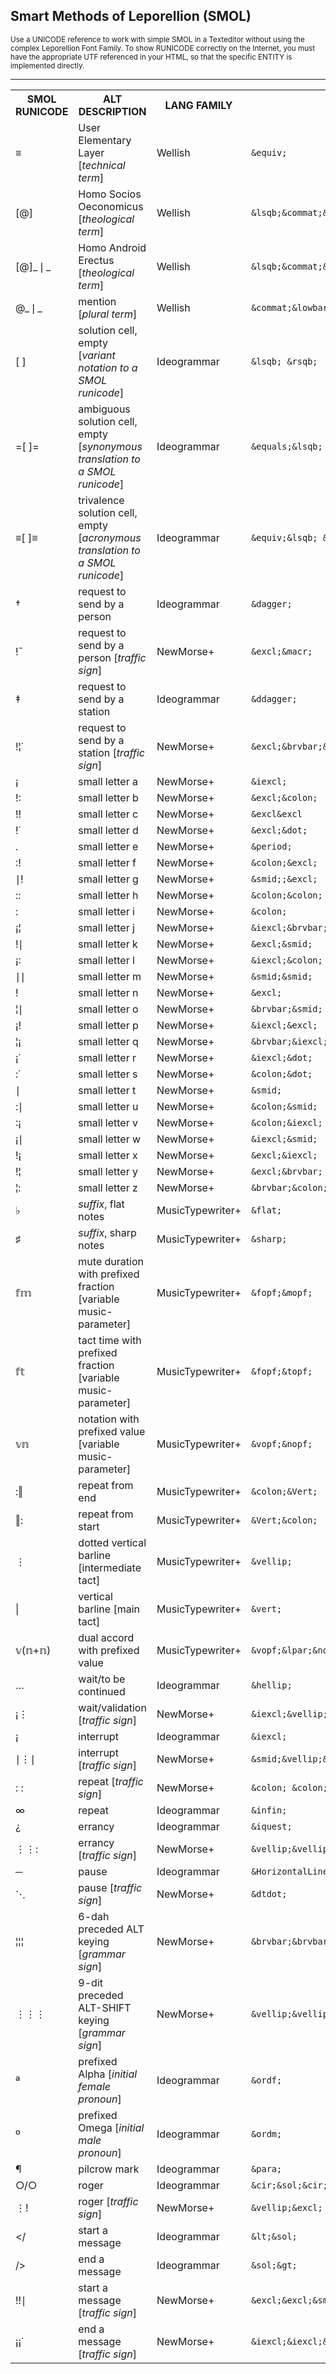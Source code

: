 <h2>Smart Methods of Leporellion (SMOL)</h2>
<small>Use a UNICODE reference to work with simple SMOL in a Texteditor without using the complex Leporellion Font Family. To show RUNICODE correctly on the Internet, you must have the appropriate UTF referenced in your HTML, so that the specific ENTITY is implemented directly.</small>
<hr>
<table id="mySMOL">
  <tr class="header">
    <th style="width:20%;">SMOL RUNICODE</th>
    <th style="width:45%;">ALT DESCRIPTION</th>
    <th style="width:10%;">LANG FAMILY</th>
    <th style="width:25%;">HTML ENTITIES</th>
  </tr>
  <tr>
<td>&equiv;</td>
<td>User Elementary Layer &lsqb;<i>technical term</i>&rsqb;</td>
<td>Wellish </td>
<td><code>&amp;equiv;</code></td>
  <tr>  
<tr>
<td>&lsqb;&commat;&rsqb;</td>
<td>Homo Socios Oeconomicus &lsqb;<i>theological term</i>&rsqb;</td>
<td>Wellish </td>
<td><code>&amp;lsqb;&amp;commat;&amp;rsqb;</code></td>
  <tr>
  <tr>
<td>&lsqb;&commat;&rsqb;&lowbar;&VerticalSeparator;&lowbar;</td>
<td>Homo Android Erectus &lsqb;<i>theological term</i>&rsqb;</td>
<td>Wellish </td>
<td><code>&amp;lsqb;&amp;commat;&amp;rsqb;&amp;lowbar;&amp;VerticalSeparator;&amp;lowbar;</code></td>
  <tr>
<tr>
<td>&commat;&lowbar;&VerticalSeparator;&lowbar;</td>
<td>mention &lsqb;<i>plural term</i>&rsqb;</td>
<td>Wellish </td>
<td><code>&amp;commat;&amp;lowbar;&amp;VerticalSeparator;&amp;lowbar;</code></td>
  <tr>
  <tr>
<td>&lsqb; &rsqb;</td>
<td>solution cell, empty &lsqb;<i>variant notation to a SMOL runicode</i>&rsqb;</td>
<td>Ideogrammar </td>
<td><code>&amp;lsqb; &amp;rsqb;</code></td>
  <tr>
  <tr>
<td>&equals;&lsqb; &rsqb;&equals;</td>
<td>ambiguous solution cell, empty &lsqb;<i>synonymous translation to a SMOL runicode</i>&rsqb;</td>
<td>Ideogrammar </td>
<td><code>&amp;equals;&amp;lsqb; &amp;rsqb;&amp;equals;</code></td>
  <tr>
  <tr>
<td>&equiv;&lsqb; &rsqb;&equiv;</td>
<td>trivalence solution cell, empty &lsqb;<i>acronymous translation to a SMOL runicode</i>&rsqb;</td>
<td>Ideogrammar </td>
<td><code>&amp;equiv;&amp;lsqb; &amp;rsqb;&amp;equiv;</code></td>
  <tr>
  <tr>
<td>&dagger;</td>
<td>request to send by a person</td>
<td>Ideogrammar</td>
<td><code>&amp;dagger;</code></td>
  <tr>
    <tr>
<td>!&macr;</td>
<td>request to send by a person  &lsqb;<i>traffic sign</i>&rsqb;</td>
<td>NewMorse+</td>
<td><code>&amp;excl;&amp;macr;</code></td>
  <tr>
<tr>
<td>&ddagger;</td>
<td>request to send by a station</td>
<td>Ideogrammar</td>
<td><code>&amp;ddagger;</code></td>
  <tr>
<tr>
<td>&excl;&brvbar;&dot;</td>
<td>request to send by a station &lsqb;<i>traffic sign</i>&rsqb;</td>
<td>NewMorse+</td>
<td><code>&amp;excl;&amp;brvbar;&amp;dot;</code></td>
  <tr>
  <tr>
<td>&iexcl;</td>
<td>small letter a</td>
<td>NewMorse+</td>
<td><code>&amp;iexcl;</code></td>
  <tr>
<td>!:</td>
<td>small letter b</td>
<td>NewMorse+</td>
<td><code>&amp;excl;&amp;colon;</code></td>
  </tr>
  <tr>
<td>&excl;&excl;</td>
<td>small letter c</td>
<td>NewMorse+</td>
<td><code>&amp;excl&amp;excl</code></td>
  </tr>
  <tr>
  <td>!&dot;</td>
<td>small letter d</td>
<td>NewMorse+</td>
<td><code>&amp;excl;&amp;dot;</code></td>
  </tr>
  <tr>
  <td>.</td>
<td>small letter e</td>
<td>NewMorse+</td>
<td><code>&amp;period;</code></td>
  </tr>
  <tr>
   <td>:!</td>
<td>small letter f</td>
<td>NewMorse+</td>
<td><code>&amp;colon;&amp;excl;</code></td>
  </tr>
  <tr>
  <td>&smid;!</td>
<td>small letter g</td>
<td>NewMorse+</td>
<td><code>&amp;smid;;&amp;excl;</code></td>
  </tr>
  <tr>
  <td>&colon;&colon;</td>
<td>small letter h</td>
<td>NewMorse+</td>
<td><code>&amp;colon;&amp;colon;</code></td>
  </tr>
  <tr>
  <td>&colon;</td>
<td>small letter i</td>
<td>NewMorse+</td>
<td><code>&amp;colon;</code></td>
  </tr>
  <tr>
  <td>&iexcl;&brvbar;</td>
   <td>small letter j</td>
    <td>NewMorse+</td>
     <td><code>&amp;iexcl;&amp;brvbar;</code></td>
       </tr>
     <tr>
     <td>!&smid;</td>
<td>small letter k</td>
<td>NewMorse+</td>
<td><code>&amp;excl;&amp;smid;</code></td>
     </tr> 
     <tr>
     <td>&iexcl;:</td>
<td>small letter l</td>
<td>NewMorse+</td>
<td><code>&amp;iexcl;&amp;colon;</code></td>
     </tr>
     <tr>
     <td>&smid;&smid;</td>
<td>small letter m</td>
<td>NewMorse+</td>
<td><code>&amp;smid;&amp;smid;</code></td>
     </tr>
     <tr>
     <td>!</td>
<td>small letter n</td>
<td>NewMorse+</td>
<td><code>&amp;excl;</code></td>
     </tr>
     <tr>
     <td>&brvbar;&smid;</td>
<td>small letter o</td>
<td>NewMorse+</td>
<td><code>&amp;brvbar;&amp;smid;</code></td>
     </tr>
     <tr>
     <td>&iexcl;&excl;</td>
<td>small letter p</td>
<td>NewMorse+</td>
<td><code>&amp;iexcl;&amp;excl;</code></td>
     </tr>
     <tr>
     <td>&brvbar;&iexcl;</td>
<td>small letter q</td>
<td>NewMorse+</td>
<td><code>&amp;brvbar;&amp;iexcl;</code></td>
     </tr>
     <tr>
     <td>&iexcl;&dot;</td>
<td>small letter r</td>
<td>NewMorse+</td>
<td><code>&amp;iexcl;&amp;dot;</code></td>
     </tr>
     <tr>
     <td>&colon;&dot;</td>
<td>small letter s</td>
<td>NewMorse+</td>
<td><code>&amp;colon;&amp;dot;</code></td>
     </tr>
     <tr>
     <td>&smid;</td>
<td>small letter t</td>
<td>NewMorse+</td>
<td><code>&amp;smid;</code></td>
     </tr>
     <tr>
     <td>&colon;&smid;</td>
<td>small letter u</td>
<td>NewMorse+</td>
<td><code>&amp;colon;&amp;smid;</code></td>
     </tr>
     <tr>
     <td>&colon;&iexcl;</td>
<td>small letter v</td>
<td>NewMorse+</td>
<td><code>&amp;colon;&amp;iexcl;</code></td>
     </tr>
     <tr>
     <td>&iexcl;&smid;</td>
<td>small letter w</td>
<td>NewMorse+</td>
<td><code>&amp;iexcl;&amp;smid;</code></td>
     </tr>
     <tr>
     <td>&excl;&iexcl;</td>
<td>small letter x</td>
<td>NewMorse+</td>
<td><code>&amp;excl;&amp;iexcl;</code></td>
     </tr>
     <tr>
     <td>&excl;&brvbar;</td>
<td>small letter y</td>
<td>NewMorse+</td>
<td><code>&amp;excl;&amp;brvbar;</code></td>
     </tr>
     <tr>
     <td>&brvbar;&colon;</td>
<td>small letter z</td>
<td>NewMorse+</td>
<td><code>&amp;brvbar;&amp;colon;</code></td>
     </tr>
     <tr>
     <td>&flat;</td>
<td><i>suffix</i>, flat notes</td>
<td>MusicTypewriter+</td>
<td><code>&amp;flat;</code></td>
     </tr>
     <tr>
     <td>&sharp;</td>
<td><i>suffix</i>, sharp notes</td>
<td>MusicTypewriter+</td>
<td><code>&amp;sharp;</code></td>
     </tr>
     <tr>
     <td>&fopf;&mopf;</td>
<td>mute duration with prefixed fraction &lsqb;variable music-parameter&rsqb;</td>
<td>MusicTypewriter+</td>
<td><code>&amp;fopf;&amp;mopf;</code></td>
     </tr>
     <tr>
     <td>&fopf;&topf;</td>
<td>tact time with prefixed fraction  &lsqb;variable music-parameter&rsqb;</td>
<td>MusicTypewriter+</td>
<td><code>&amp;fopf;&amp;topf;</code></td>
     </tr>
     <tr>
     <td>&vopf;&nopf;</td>
<td>notation with prefixed value  &lsqb;variable music-parameter&rsqb;</td>
<td>MusicTypewriter+</td>
<td><code>&amp;vopf;&amp;nopf;</code></td>
     </tr>
     <tr>
     <td>&colon;&Vert;</td>
<td>repeat from end</td>
<td>MusicTypewriter+</td>
<td><code>&amp;colon;&amp;Vert;</code></td>
     </tr>
     <tr>
 <td>&Vert;&colon;</td>
<td>repeat from start </td>
<td>MusicTypewriter+</td>
<td><code>&amp;Vert;&amp;colon;</code></td>
     </tr>
     <tr>
     <td>&vellip;</td>
<td>dotted vertical barline &lsqb;intermediate tact&rsqb;</td>
<td>MusicTypewriter+</td>
<td><code>&amp;vellip;</code></td>
     </tr>
     <tr>
     <td>&vert;</td>
<td>vertical barline &lsqb;main tact&rsqb;</td>
<td>MusicTypewriter+</td>
<td><code>&amp;vert;</code></td>
     </tr>
     <tr>
     <td>&vopf;&lpar;&nopf;&plus;&nopf;&rpar;</td>
<td>dual accord with prefixed value</td>
<td>MusicTypewriter+</td>
<td><code>&amp;vopf;&amp;lpar;&amp;nopf;&amp;plus;&amp;nopf;&rpar;</code></td>
     </tr>
     <tr>
     <td>&hellip;</td>
<td>wait/to be continued</td>
<td>Ideogrammar</td>
<td><code>&amp;hellip;</code></td>
     </tr>
     <tr>
     <td>&iexcl;&vellip;</td>
<td>wait/validation &lsqb;<i>traffic sign</i>&rsqb;</td>
<td>NewMorse+</td>
<td><code>&amp;iexcl;&amp;vellip;</code></td>
     </tr>
     <tr>
     <td>&iexcl;</td>
<td>interrupt</td>
<td>Ideogrammar</td>
<td><code>&amp;iexcl;</code></td>
     </tr>
     <tr>
     <td>&smid;&vellip;&smid;</td>
<td>interrupt &lsqb;<i>traffic sign</i>&rsqb;</td>
<td>NewMorse+</td>
<td><code>&amp;smid;&amp;vellip;&amp;smid;</code></td>
     </tr>
    <tr>
     <td>&colon; &colon;</td>
<td>repeat &lsqb;<i>traffic sign</i>&rsqb;</td>
<td>NewMorse+</td>
<td><code>&amp;colon; &amp;colon;</code></td>
     </tr>
     <tr>
     <td>&infin;</td>
<td>repeat</td>
<td>Ideogrammar</td>
<td><code>&amp;infin;</code></td>
     </tr>
     <tr>
     <td>&iquest</td>
<td>errancy</td>
<td>Ideogrammar</td>
<td><code>&amp;iquest;</code></td>
     </tr>
     <tr>
     <td>&vellip;&vellip;&colon;</td>
<td>errancy &lsqb;<i>traffic sign</i>&rsqb;</td>
<td>NewMorse+</td>
<td><code>&amp;vellip;&amp;vellip;&amp;colon;</code></td>
     </tr>
     <tr>
     <td>&HorizontalLine;</td>
<td>pause</td>
<td>Ideogrammar</td>
<td><code>&amp;HorizontalLine;</code></td>
     </tr>
     <tr>
     <td>&dtdot;</td>
<td>pause &lsqb;<i>traffic sign</i>&rsqb;</td>
<td>NewMorse+</td>
<td><code>&amp;dtdot;</code></td>
     </tr>
     <tr>
     <td>&brvbar;&brvbar;&brvbar;</td>
<td>6-dah preceded ALT keying  &lsqb;<i>grammar sign</i>&rsqb;</td>
<td>NewMorse+</td>
<td><code>&amp;brvbar;&amp;brvbar;&amp;brvbar;</code></td>
     </tr>
     <tr>
     <td>&vellip;&vellip;&vellip;</td>
<td>9-dit preceded ALT-SHIFT keying  &lsqb;<i>grammar sign</i>&rsqb;</td>
<td>NewMorse+</td>
<td><code>&amp;vellip;&amp;vellip;&amp;vellip;</code></td>
     </tr>
     <tr>
     <td>&ordf;</td>
<td>prefixed Alpha  &lsqb;<i>initial female pronoun</i>&rsqb;</td>
<td>Ideogrammar</td>
<td><code>&amp;ordf;</code></td>
     </tr>
     <tr>
     <td>&ordm;</td>
<td>prefixed Omega  &lsqb;<i>initial male pronoun</i>&rsqb;</td>
<td>Ideogrammar</td>
<td><code>&amp;ordm;</code></td>
     </tr>
     <tr>
     <td>&para;</td>
<td>pilcrow mark</td>
<td>Ideogrammar</td>
<td><code>&amp;para;</code></td>
     </tr>
     <tr>
     <td>&cir;&sol;&cir;</td>
<td>roger</td>
<td>Ideogrammar</td>
<td><code>&amp;cir;&amp;sol;&amp;cir;</code></td>
     </tr>
     <tr>
     <td>&vellip;&excl;</td>
<td>roger &lsqb;<i>traffic sign</i>&rsqb;</td>
<td>NewMorse+</td>
<td><code>&amp;vellip;&amp;excl;</code></td>
     </tr>
     <tr>
     <td>&lt;&sol;</td>
<td>start a message</td>
<td>Ideogrammar</td>
<td><code>&amp;lt;&amp;sol;</code></td>
     </tr>
     <tr>
     <td>&sol;&gt;</td>
<td>end a message</td>
<td>Ideogrammar</td>
<td><code>&amp;sol;&amp;gt;</code></td>
     </tr>  
       <tr>
     <td>&excl;&excl;&smid;</td>
<td>start a message &lsqb;<i>traffic sign</i>&rsqb;</td>
<td>NewMorse+</td>
<td><code>&amp;excl;&amp;excl;&amp;smid;</code></td>
     </tr>    
     <tr>
     <td>&iexcl;&iexcl;&dot;</td>
<td>end a message &lsqb;<i>traffic sign</i>&rsqb;</td>
<td>NewMorse+</td>
<td><code>&amp;iexcl;&amp;iexcl;&amp;dot;</code></td>
     </tr>  
     
</table>

